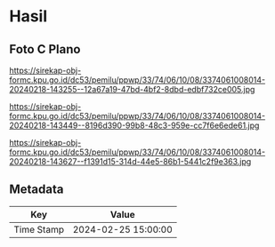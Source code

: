 # Hasil

## Foto C Plano

https://sirekap-obj-formc.kpu.go.id/dc53/pemilu/ppwp/33/74/06/10/08/3374061008014-20240218-143255--12a67a19-47bd-4bf2-8dbd-edbf732ce005.jpg

https://sirekap-obj-formc.kpu.go.id/dc53/pemilu/ppwp/33/74/06/10/08/3374061008014-20240218-143449--8196d390-99b8-48c3-959e-cc7f6e6ede61.jpg

https://sirekap-obj-formc.kpu.go.id/dc53/pemilu/ppwp/33/74/06/10/08/3374061008014-20240218-143627--f1391d15-314d-44e5-86b1-5441c2f9e363.jpg


## Metadata

| Key        | Value               |
| ---------- | ------------------- |
| Time Stamp | 2024-02-25 15:00:00 |



